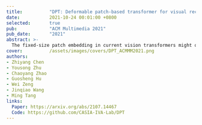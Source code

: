 ```yaml
---
title:          "DPT: Deformable patch-based transformer for visual recognition"
date:           2021-10-24 00:01:00 +0800
selected:       true
pub:            "ACM Multimedia 2021"
pub_date:       "2021"
abstract: >-
  The fixed-size patch embedding in current vision transformers might overlook local spatial structures and extract inferior image features. To address this problem, we propose a new module (DePatch) which learns to adaptively split the images into patches with different positions and scales in a data-driven way, resulting in an enhanced backbone to extract more potent image features.
cover:          /assets/images/covers/DPT_ACMMM2021.png
authors:
- Zhiyang Chen
- Yousong Zhu
- Chaoyang Zhao
- Guosheng Hu
- Wei Zeng
- Jinqiao Wang
- Ming Tang
links:
  Paper: https://arxiv.org/abs/2107.14467
  Code: https://github.com/CASIA-IVA-Lab/DPT
---
```

